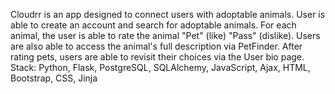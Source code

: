 Cloudrr is an app designed to connect users with adoptable animals. User is able to create an account and search for adoptable animals.
For each animal, the user is able to rate the animal "Pet" (like) "Pass" (dislike). Users are also able to access the animal's full description via PetFinder. After rating pets, users are able to revisit their choices via the User bio page.
Stack: Python, Flask, PostgreSQL, SQLAlchemy, JavaScript, Ajax, HTML, Bootstrap, CSS, Jinja
